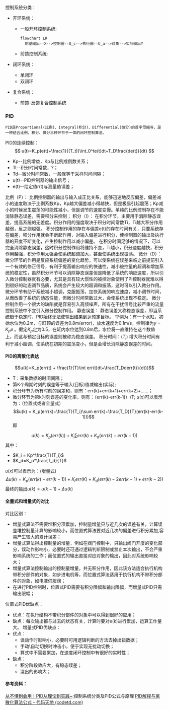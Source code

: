 控制系统分类：
- 开环系统：
	- 一般开环控制系统:
	
	  ```mermaid
	  flowchart LR
	  	期望输出--X-->控制器--U_c-->执行器--U_a-->对象-->实际输出Y
	  ```
	
	- 前馈控制系统:
	
- 闭环系统：

  - 单闭环
  - 双闭环

- 复合系统：

  - 前馈-反馈复合控制系统


### PID
	PID是Proportional(比例)、Integral(积分)、Differential(微分)的首字母缩写，是一种结合比例、积分、微分三种环节于一体的闭环控制算法。
PID的连续控制：
$$
u(t)=K_p(e(t)+\frac{1}{(T_t)}\int_0^te(t)dt+T_D\frac{de(t)}{dt}
$$
- Kp--比例增益，Kp与比例成倒数关系；
- Tt--积分时间常数，?；
- Td--微分时间常数，一般就等于采样时间间隔；
- u(t)--PID控制器的输出信号；
- e(t)--给定值r(t)与测量值误差；

比例（P）：
	比例控制器的输出与输入成正比关系，能够迅速地反应偏差，偏差减小的速度取决于比例系数Kp，Kp越大偏差减小得越快，但是极易引起震荡；Kp减小的时候发生震荡的可能性减小，但是调节的速度变慢。单纯的比例控制存在不能消除静态误差，需要积分来控制；
积分（I）：
	在积分环节，主要用于消除静态误差，提高系统的无差度。积分作用的强度取决于积分时间常数Ti，Ti越大积分作用越弱，反之则越强。
	积分控制作用的存在与偏差e(t)的存在时间有关，只要系统存在偏差，积分作用就会不断起作用，对输入偏差进行积分，使控制器的输出及执行器的开度不断变化，产生控制作用以减小偏差。
	在积分时间足够的情况下，可以完全消除静态误差，这时积分控制作用将维持不变，Ti越小，积分速度越快，积分作用越强，积分作用太强会使系统超调加大，甚至使系统出现振荡。
微分（D）：
	微分环节的作用是反应系统偏差的变化趋势，可以使系统在误差来临之前提前引入一个有效的修正信号，有利于提高输出响应的快速性，减小被控量的超调和增加系统的稳定性，虽然积分环节可以消除静态误差但是降低了系统的响应速度，所以引入微分控制器就有必要，尤其是具有较大惯性的被控对象使用了PI控制器就难以得到很好的动态调节品质，系统会产生较大的超调和振荡，这时可以引入微分作用。
	微分环节有助于系统减小超调，克服振荡，加快系统的响应速度，减小调节时间，从而改善了系统的动态性能，但微分时间常数过大，会使系统出现不稳定。
	微分控制作用一个很大的缺陷就是容易引入高频噪声，所有在干扰信号比较严重的流量控制系统中不宜引入微分控制作用。
静态误差：
	静态误差又称稳态误差，即当系统趋于稳定时，PID始终无法使输出结果到达预定目标。
	举例为：有一个水缸，初始水位为0.2m，与缸顶的误差为0.8m(error)，放水速度为0.1m/s，控制律为$y = K_pe$ 。假定$K_p$定为0.5，在缸内水位达到0.8m后，水位将一直维持在这个数值上，而这与预定目标的误差则被称为稳态误差。
积分时间：$(T_i)$
	增大积分时间有利于减小超调，使系统在初期的震荡变小，但是会增长消除静态误差的时间。

#### PID的离散化表达
$$u(k)=K_p(err(t) + \frac{1}{T}\int err(t)dt+\frac{T_Dderr(t)}{dt})$$
- T：采集数据的时间间隔；
- 第K个周期时刻的误差等于输入(目标)值减输出(实际);
- 积分环节为所有时刻的误差和，则有：err(k)+err(k+1)+err(k+2)+……；
- 微分环节为第k时刻误差的变化率，则有：（err(k)-err(k-1)）/T;
$u(x)$可以表示为：（位置式或者全量式）
$$u(k) = K_p(err(k)+\frac{T}{T_i}\sum err(k)+\frac{T_D}{T}(err(k)-err(k-1)))$$
即

$$u(k) = K_p(err(k))+K_i\sum err(k)+K_d(err(k)-err(k-1))$$
其中：

- $K_i = Kp*\frac{T}{T_i}$
- $K_d=K_p*\frac{T_d}{T}$

$u(x)$可以表示为：(增量式)
$$\Delta u(k) = K_p(err(k)-err(k-1)) +K_i err(K) + K_d(err(k)-2err(k-1)+err(k-2))$$
最终的输出$u(k)=u(k-1)+\Delta u(k)$

#### 全量式和增量式的对比
对比区别：
- 增量式算法不需要堆积分项累加，控制量增量只与近几次的误差有关，计算误差堆控制量计算的影响较小，而位置式算法要对近几次的偏差进行积分累加,容易产生较大的累计误差；
- 增量式算法得出控制量的增量，例如在阀门控制中，只输出阀门开度的变化部分，误动作影响小，必要时还可通过逻辑判断限制或禁止本次输出，不会严重影响系统的工作；而位置式的输出直接对应对象的输出，因此对系统影响较大；
- 增量式算法控制输出的控制量增量，并无积分作用，因此该方法适合执行机构带积分部件的对象，如步进电机等，而位置式算法适用于执行机构不带积分部件的对象，如电液伺服阀；
- 在进行PID控制时，位置式PID需要有积分限幅和输出限幅，而增量式PID只需输出限幅；

位置式PID优缺点：
- 优点：在执行结构不带积分部件的对象中可以得到很好的应用；
- 缺点：每次输出都与过去的状态有关，计算时要对e(k)进行累加，运算工作量大。
增量式PID优缺点：
- 优点：
	- 误动作时影响小，必要时可用逻辑判断的方法去掉出错数据；
	- 手动\自动切换时冲击小，便于实现无扰动切换；
	- 算式中不需要累加，在速度闭环控制中有很好的实时性；
- 缺点：
	- 积分阶段效应大，有稳态误差；
	- 溢出的影响大；

#### 参考资料：

[从不懂到会用！PID从理论到实践~](https://www.bilibili.com/video/BV1B54y1V7hp?p=4&vd_source=4989143aa5589a07b1d5b2115b0f3ba8):控制系统分类及PID公式与原理
[PID解释与离散化算法公式 - 代码天地 (codetd.com)](https://www.codetd.com/article/10879296#:~:text=1%E3%80%81PID%E7%A6%BB%E6%95%A3%E5%8C%96%E7%AE%97%E6%B3%95%E5%85%AC%E5%BC%8F%EF%BC%9A%E5%88%86%E6%9C%89%E4%BD%8D%E7%BD%AE%E5%BC%8FPID%E7%AE%97%E6%B3%95%E4%B8%8E%E5%A2%9E%E9%87%8F%E5%BC%8FPID%E7%AE%97%E6%B3%95%202%E3%80%81%E4%BD%8D%E7%BD%AE%E5%BC%8FPID%E7%AE%97%E6%B3%95%EF%BC%9A%20%E5%81%87%E8%AE%BE%E9%87%87%E6%A0%B7%E6%97%B6%E9%97%B4%E9%97%B4%E9%9A%94%E4%B8%BA%20T%20%EF%BC%8C%E5%88%99%E5%9C%A8k%E6%97%B6%E5%88%BB%EF%BC%9A%E5%81%8F%E5%B7%AE%E4%B8%BA%20e%20%28k%29%20%EF%BC%9B%E7%A7%AF%E5%88%86%E4%B8%BA,%28k-1%29%2Be%20%28k-2%29%2B%E2%80%A6%2Be%20%280%29%20%EF%BC%9B%E5%BE%AE%E5%88%86%E4%B8%BA%20%28e%20%28k%29-e%20%28k-1%29%29%2FT%20%EF%BC%8C%E7%A6%BB%E6%95%A3%E5%8C%96%E5%90%8E%E7%9A%84%E5%85%AC%E5%BC%8F%E5%A6%82%E5%9B%BE%E4%B8%80%E4%B8%8E%E4%BB%8E%E7%A6%BB%E6%95%A3%E5%8C%96%E5%90%8E%E7%9A%84%E5%85%AC%E5%BC%8F%E5%88%86%E8%A7%A3%E5%90%8E%E6%89%80%E5%BE%97%E5%85%AC%E5%BC%8F%E5%A6%82%E5%9B%BE%E4%BA%8C%E3%80%82)
